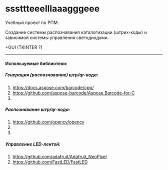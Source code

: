 # sssttteeelllaaagggeee

Учебный проект по РПМ.

Создание системы распознавания каталогизации (штрих-коды) и зависимой системы управления светодиодами.

+GUI (TKINTER ?)
___

#### Используемые библиотеки:
##### Генерация (распознавание) штр/qr-кода:
1. https://docs.aspose.com/barcode/cpp/
2. https://github.com/aspose-barcode/Aspose.Barcode-for-C
3. 
##### Распознавание штр/qr-кода:
1. https://github.com/opencv/opencv
2. 
3. 
##### Управление LED-лентой:
1. https://github.com/adafruit/Adafruit_NeoPixel
2. https://github.com/FastLED/FastLED
